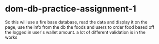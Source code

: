 # dom-db-practice-assignment-1
So this will use a fire base database, read the data
and display it on the page, use the info from the db
the foods and users to order food based off the logged in user's 
wallet amount. a lot of different validation is in the works